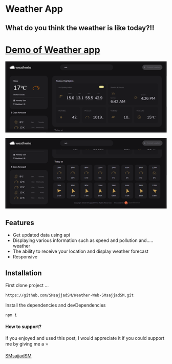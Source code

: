 
# Weather App
## What do you think the weather is like today?!!


[Demo of Weather app](https://smsajjadsm.github.io/Weather-Web-SMsajjadSM/)
===
![plot](./IMG/1.png)

![plot](./IMG/2.png)





## Features

- Get updated data using api
- Displaying various information such as speed and pollution and..... weather
- The ability to receive your location and display weather forecast
- Responsive





## Installation


First clone project ...

```sh
https://github.com/SMsajjadSM/Weather-Web-SMsajjadSM.git
```

Install the dependencies and devDependencies

```sh
npm i
```


#### How to support?
 If you enjoyed and used this post,
I would appreciate it if you could
support me by giving me a ⭐

[SMsajjadSM](https://github.com/SMsajjadSM/Weather-Web-SMsajjadSM)
